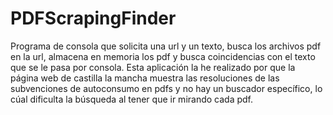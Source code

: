# PDFScrapingFinder
Programa de consola que solicita una url y un texto, busca los archivos pdf en la url, almacena en memoria los pdf y busca coincidencias con el texto que se le pasa por consola.
Esta aplicación la he realizado por que la página web de castilla la mancha muestra las resoluciones de las subvenciones de autoconsumo en pdfs y no hay un buscador específico, lo cúal dificulta la búsqueda al tener que ir mirando cada pdf.


